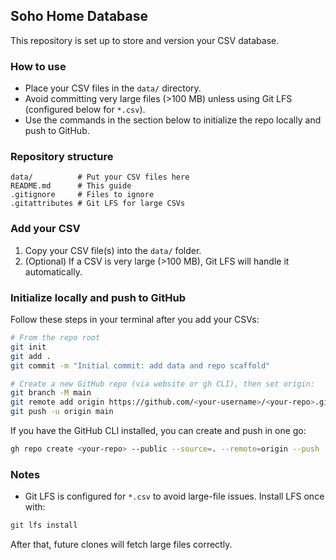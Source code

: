 ## Soho Home Database

This repository is set up to store and version your CSV database.

### How to use
- Place your CSV files in the `data/` directory.
- Avoid committing very large files (>100 MB) unless using Git LFS (configured below for `*.csv`).
- Use the commands in the section below to initialize the repo locally and push to GitHub.

### Repository structure
```
data/          # Put your CSV files here
README.md      # This guide
.gitignore     # Files to ignore
.gitattributes # Git LFS for large CSVs
```

### Add your CSV
1. Copy your CSV file(s) into the `data/` folder.
2. (Optional) If a CSV is very large (>100 MB), Git LFS will handle it automatically.

### Initialize locally and push to GitHub
Follow these steps in your terminal after you add your CSVs:

```bash
# From the repo root
git init
git add .
git commit -m "Initial commit: add data and repo scaffold"

# Create a new GitHub repo (via website or gh CLI), then set origin:
git branch -M main
git remote add origin https://github.com/<your-username>/<your-repo>.git
git push -u origin main
```

If you have the GitHub CLI installed, you can create and push in one go:

```bash
gh repo create <your-repo> --public --source=. --remote=origin --push
```

### Notes
- Git LFS is configured for `*.csv` to avoid large-file issues. Install LFS once with:

```bash
git lfs install
```

After that, future clones will fetch large files correctly.


